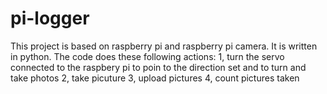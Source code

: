 # pi-logger
This project is based on raspberry pi and raspberry pi camera.  It is written in python.
The code does these following actions:
  1, turn the servo connected to the raspbery pi to poin to the direction set and to turn and take photos
  2, take picuture
  3, upload pictures
  4, count pictures taken
